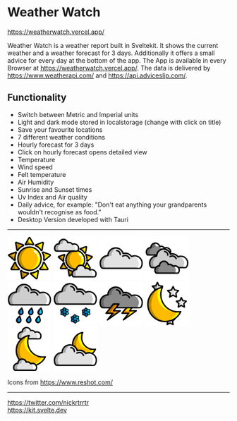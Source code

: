 # Weather Watch

https://weatherwatch.vercel.app/

Weather Watch is a weather report built in Sveltekit. It shows the current weather and a weather forecast for 3 days. Additionally it offers a small advice for every day at the bottom of the app. The App is available in every Browser at https://weatherwatch.vercel.app/. The data is delivered by https://www.weatherapi.com/ and https://api.adviceslip.com/.

## Functionality

- Switch between Metric and Imperial units
- Light and dark mode stored in localstorage (change with click on title)
- Save your favourite locations
- 7 different weather conditions
- Hourly forecast for 3 days
- Click on hourly forecast opens detailed view
- Temperature
- Wind speed
- Felt temperature
- Air Humidity
- Sunrise and Sunset times
- Uv Index and Air quality
- Daily advice, for example: "Don't eat anything your grandparents wouldn't recognise as food."
- Desktop Version developed with Tauri

---

<p>
    <img src="./static/condition/sun.svg" width=100>
    <img src="./static/condition/partly cloudy.svg" width=100>
    <img src="./static/condition/cloudy.svg" width=100>
    <img src="./static/condition/rain possible.svg" width=100>
    <img src="./static/condition/rain.svg" width=100>
    <img src="./static/condition/snow.svg" width=100>
    <img src="./static/condition/thunder.svg" width=100>
    <img src="./static/condition/night sun.svg" width=100>
    <img src="./static/condition/night partly cloudy.svg" width=100>
    <img src="./static/condition/night cloudy.svg" width=100>
</p>

Icons from https://www.reshot.com/

---

https://twitter.com/nickrtrrtr \
https://kit.svelte.dev
